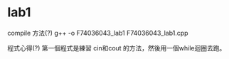 # lab1


compile 方法(?)
      g++ -o F74036043_lab1 F74036043_lab1.cpp
      
程式心得(?)
      第一個程式是練習 cin和cout 的方法，然後用一個while迴圈去跑。
